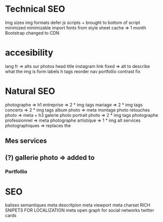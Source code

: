 
# Technical SEO

Img sizes 
img formats
defer js scripts + brought to bottom of script
minimized minimizable
import fonts from style sheet
cache => 1 month
Bootstrap changed to CDN

# accesibility

lang fr => <html>
alts sur photos
head title
instagram link fixed => alt to describe what the img is
form labels
h tags reorder
nav portfollio contrast fix




# Natural SEO

photographe => h1
entreprise => 2 * img tags
mariage => 2 * img tags
concerts => 2 * img tags
album photo => meta
montage photo 
retouches photo => meta + h3
galerie photo 
portrait photo => 2 * img tags
photographe professionnel => meta
photographe artistique => 1 * img alt
services photographiques => replaces the <h2> Mes services <h2> (?)
gallerie photo => added to <h3> Portfollio <h3>

# SEO

balises semantiques
meta descritpion
meta viewport
meta charset
RICH SNIPETS FOR LOCALIZATION 
meta open graph for social networks
twitter cards



